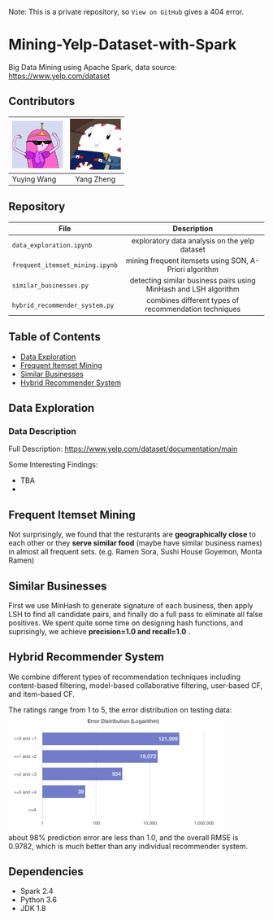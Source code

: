 Note: This is a private repository, so `View on GitHub` gives a 404 error.

# Mining-Yelp-Dataset-with-Spark
Big Data Mining using Apache Spark, data source: https://www.yelp.com/dataset

## Contributors
|  <img alt="yuying_avatar" src="imgs/yuying_avatar.jpg" width="100"/>                           |  <img alt="yang_avatar" src="imgs/yang_avatar.png" width="100"/>                |    
|---------------------------------|:---------------------------:|  
| Yuying Wang        |    Yang Zheng|   


## Repository <a name="description-of-files"><a/> 

| File                            |      Description            |   
|---------------------------------|:---------------------------:|   
| `data_exploration.ipynb`          |     exploratory data analysis on the yelp dataset                      |   
| `frequent_itemset_mining.ipynb`   |   mining frequent itemsets using SON, A-Priori algorithm |      
| `similar_businesses.py`   |  detecting similar business pairs using MinHash and LSH algorithm  |    
| `hybrid_recommender_system.py`   | combines different types of recommendation techniques  |      
 

## Table of Contents
* [Data Exploration](#data-exploration)
* [Frequent Itemset Mining](#frequent-itemset-mining)
* [Similar Businesses](#similar-businesses)
* [Hybrid Recommender System](#hybrid-recommender-system)


## Data Exploration <a name="data-exploration"/>

### Data Description
Full Description: https://www.yelp.com/dataset/documentation/main 

Some Interesting Findings:
- TBA
- 


## Frequent Itemset Mining <a name="frequent-itemset-mining"/>
 Not surprisingly, we found that the resturants are **geographically close** to each other or they **serve similar food** (maybe have similar business names) in almost all frequent sets. (e.g. Ramen Sora, Sushi House Goyemon, Monta Ramen)


## Similar Businesses <a name="similar-businesses"/>
First we use MinHash to generate signature of each business, then apply LSH to find all candidate pairs, and finally do a full pass to eliminate all false positives. We spent quite some time on designing hash functions, and suprisingly, we achieve **precision=1.0 and recall=1.0** .


## Hybrid Recommender System <a name="hybrid-recommender-system"/>

We combine different types of recommendation techniques including content-based filtering, model-based collaborative filtering, user-based CF, and item-based CF.

The ratings range from 1 to 5, the error distribution on testing data: 
<img alt="Error distribution on testing data" src="imgs/rec-error-dist.png" width="420"/>  
about 98% prediction error are less than 1.0, and the overall RMSE is 0.9782, which is much better than any individual recommender system.
 

## Dependencies <a name="dependencies"/>
* Spark 2.4
* Python 3.6
* JDK 1.8
